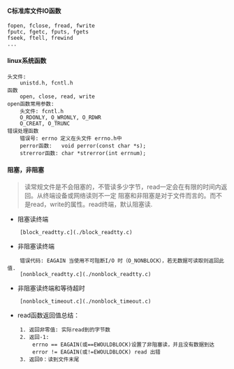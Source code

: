 #### C标准库文件IO函数
```
fopen, fclose, fread, fwrite
fputc, fgetc, fputs, fgets
fseek, ftell, frewind
...
```

#### linux系统函数
```
头文件:
    unistd.h, fcntl.h
函数
    open, close, read, write
open函数常用参数:
    头文件: fcntl.h
    O_RDONLY, O_WRONLY, O_RDWR
    O_CREAT, O_TRUNC
错误处理函数
    错误号: errno 定义在头文件 errno.h中
    perror函数:   void perror(const char *s);
    strerror函数: char *strerror(int errnum);
```

#### 阻塞，非阻塞
> 读常规文件是不会阻塞的，不管读多少字节，read一定会在有限的时间内返回。从终端设备或网络读则不一定
> 阻塞和非阻塞是对于文件而言的。而不是read，write的属性。read终端，默认阻塞读.

- 阻塞读终端  
```
    [block_readtty.c](./block_readtty.c)  
```

- 非阻塞读终端  
```
    错误代码: EAGAIN 当使用不可阻断I/O 时（O_NONBLOCK），若无数据可读取则返回此值.   
    [nonblock_readtty.c](./nonblock_readtty.c)  
```

- 非阻塞读终端和等待超时   
```
    [nonblock_timeout.c](./nonblock_timeout.c)  
```

- read函数返回值总结：  
```
    1. 返回非零值: 实际read到的字节数  
    2. 返回-1:  
        errno == EAGAIN(或==EWOULDBLOCK)设置了非阻塞读，并且没有数据到达  
        error != EAGAIN(或!=EWOULDBLOCK) read 出错  
    3. 返回0：读到文件末尾
```
